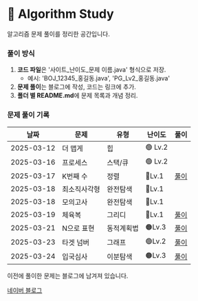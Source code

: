 # 📌 Algorithm Study

알고리즘 문제 풀이를 정리한 공간입니다.



### 풀이 방식
1. **코드 파일**은 '사이트_난이도_문제 이름.java' 형식으로 저장.
    - 예시: 'BOJ_12345_홍길동.java', 'PG_Lv2_홍길동.java'
2. **문제 풀이**는 블로그에 작성, 코드는 링크에 추가.
3. **폴더 별 README.md**에 문제 목록과 개념 정리.

### 문제 풀이 기록

| 날짜         | 문제    | 유형   | 난이도    | 풀이                                                |
|------------|-------|------|--------|---------------------------------------------------|
| 2025-03-12 | 더 맵게  | 힙    | 🟢 Lv.2 |                                                   |
| 2025-03-16 | 프로세스  | 스택/큐 | 🟢 Lv.2 |                                                   |
| 2025-03-17 | K번째 수 | 정렬   | 🔵Lv.1 | [풀이](https://blog.naver.com/gamakk2/223799781209) |
| 2025-03-18 | 최소직사각형 | 완전탐색 | 🔵Lv.1 |                                                   |
| 2025-03-18 | 모의고사  | 완전탐색 | 🔵Lv.1 |                                                   |
| 2025-03-19 | 체육복   | 그리디  | 🔵Lv.1 | [풀이](https://blog.naver.com/gamakk2/223802861543) |
| 2025-03-21 | N으로 표현 | 동적계획법 | 🟠Lv.3 | [풀이](https://blog.naver.com/gamakk2/223805073009) |
| 2025-03-23 | 타겟 넘버 | 그래프  | 🟢Lv.2 | [풀이](https://blog.naver.com/gamakk2/223806408314) |
| 2025-03-24 | 입국심사 | 이분탐색 | 🟠Lv.3 | [풀이](https://blog.naver.com/gamakk2/223808371758) |
이전에 풀이한 문제는 블로그에 남겨져 있습니다.

[네이버 블로그](https://blog.naver.com/gamakk2/223793678530)
